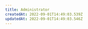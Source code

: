 ```yaml
---
title: Administrator
createdAt: 2022-09-01T14:49:03.539Z
updatedAt: 2022-09-01T14:49:03.546Z
---
```

